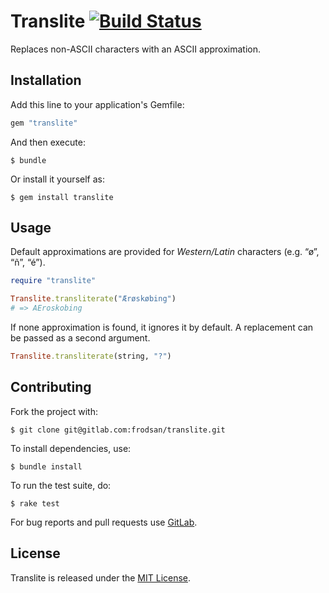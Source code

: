 Translite [![Build Status](https://gitlab.com/frodsan/translite/badges/master/build.svg)](https://gitlab.com/frodsan/translite/builds)
=========

Replaces non-ASCII characters with an ASCII approximation.

Installation
------------

Add this line to your application's Gemfile:

```ruby
gem "translite"
```

And then execute:

```
$ bundle
```

Or install it yourself as:

```
$ gem install translite
```

Usage
-----

Default approximations are provided for _Western/Latin_ characters
(e.g. “ø”, “ñ”, “é”).

```ruby
require "translite"

Translite.transliterate("Ærøskøbing")
# => AEroskobing
```

If none approximation is found, it ignores it by default. A replacement
can be passed as a second argument.

```ruby
Translite.transliterate(string, "?")
```

Contributing
------------

Fork the project with:

```
$ git clone git@gitlab.com:frodsan/translite.git
```

To install dependencies, use:

```
$ bundle install
```

To run the test suite, do:

```
$ rake test
```

For bug reports and pull requests use [GitLab][issues].

License
-------

Translite is released under the [MIT License][mit].

[mit]: http://www.opensource.org/licenses/MIT
[issues]: https://gitlab.com/frodsan/translite/issues
